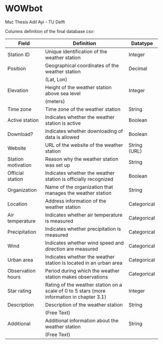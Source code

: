 # WOWbot
 Msc Thesis Adil Ayi - TU Delft

Columns definition of the final database csv:

| Field              | Definition                                              | Datatype       |
|--------------------|---------------------------------------------------------|----------------|
| Station ID         | Unique identification of the weather station            | Integer        |
| Position           | Geographical coordinates of the weather station         | Decimal        |
|                    | (Lat, Lon)                                              |                |
| Elevation          | Height of the weather station above sea level           | Integer        |
|                    | (meters)                                                |                |
| Time zone          | Time zone of the weather station                        | String         |
| Active station     | Indicates whether the weather station is active         | Boolean        |
| Download?          | Indicates whether downloading of data is allowed        | Boolean        |
| Website            | URL of the website of the weather station               | String (URL)   |
| Station motivation | Reason why the weather station was set up               | String         |
| Official station   | Indicates whether the weather station is officially recognized | Boolean |
| Organization       | Name of the organization that manages the weather station | String         |
| Location           | Address information of the weather station              | Categorical    |
| Air temperature    | Indicates whether air temperature is measured           | Categorical    |
| Precipitation      | Indicates whether precipitation is measured             | Categorical    |
| Wind               | Indicates whether wind speed and direction are measured | Categorical    |
| Urban area         | Indicates whether the weather station is located in an urban area | Categorical |
| Observation hours  | Period during which the weather station makes observations | Categorical |
| Star rating        | Rating of the weather station on a scale of 0 to 5 stars (more information in chapter 3.1) | Integer |
| Description        | Description of the weather station                      | String         |
|                    | (Free Text)                                             |                |
| Additional         | Additional information about the weather station        | String         |
|                    | (Free Text)                                             |                

